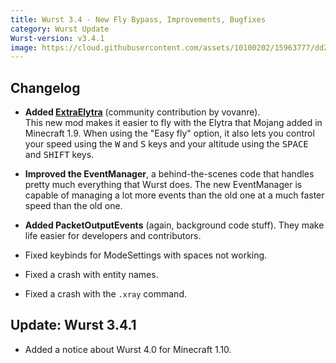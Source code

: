 ```yaml
---
title: Wurst 3.4 - New Fly Bypass, Improvements, Bugfixes
category: Wurst Update
Wurst-version: v3.4.1
image: https://cloud.githubusercontent.com/assets/10100202/15963777/dd2ff482-2f14-11e6-83ac-441ad3dcb47a.jpg
---
```

## Changelog

- **Added [ExtraElytra](/wiki/Mods/ExtraElytra)** (community contribution by vovanre).  
This new mod makes it easier to fly with the Elytra that Mojang added in Minecraft 1.9. When using the "Easy fly" option, it also lets you control your speed using the <kbd>W</kbd> and <kbd>S</kbd> keys and your altitude using the <kbd>SPACE</kbd> and <kbd>SHIFT</kbd> keys.

- **Improved the EventManager**, a behind-the-scenes code that handles pretty much everything that Wurst does. The new EventManager is capable of managing a lot more events than the old one at a much faster speed than the old one.

- **Added PacketOutputEvents** (again, background code stuff). They make life easier for developers and contributors.

- Fixed keybinds for ModeSettings with spaces not working.

- Fixed a crash with entity names.

- Fixed a crash with the `.xray` command.

## Update: Wurst 3.4.1

- Added a notice about Wurst 4.0 for Minecraft 1.10.
